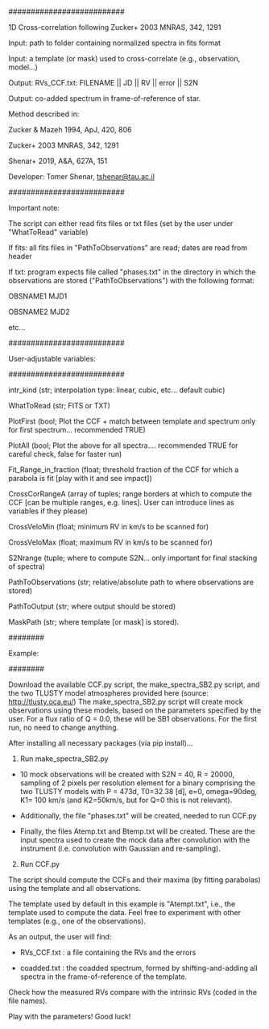 ##########################

1D Cross-correlation following Zucker+ 2003 MNRAS, 342, 1291

Input: path to folder containing normalized spectra in fits format

Input: a template (or mask) used to cross-correlate (e.g., observation, model...)

Output: RVs_CCF.txt: FILENAME || JD || RV || error || S2N

Output: co-added spectrum in frame-of-reference of star.

Method described in: 

Zucker & Mazeh 1994, ApJ, 420, 806

Zucker+ 2003 MNRAS, 342, 1291

Shenar+ 2019, A&A, 627A, 151

Developer: Tomer Shenar, tshenar@tau.ac.il

##########################

Important note:


The script can either read fits files or txt files (set by the user under "WhatToRead" variable)

If fits: all fits files in "PathToObservations" are read;  dates are read from header

If txt: program expects file called "phases.txt" in the directory in which the observations are stored ("PathToObservations") with the following format:

OBSNAME1 MJD1

OBSNAME2 MJD2

etc...


##########################

User-adjustable variables:

##########################

intr_kind (str; interpolation type: linear, cubic, etc... default cubic)

WhatToRead (str; FITS or TXT)

PlotFirst (bool; Plot the CCF + match between template and spectrum only for first spectrum... recommended TRUE)

PlotAll  (bool; Plot the above for all spectra.... recommended TRUE for careful check, false for faster run)

Fit_Range_in_fraction (float; threshold fraction of the CCF for which a parabola is fit [play with it and see impact])

CrossCorRangeA (array of tuples; range borders at which to compute the CCF [can be multiple ranges, e.g. lines]. User can introduce lines as variables if they please)

CrossVeloMin (float; minimum RV in km/s to be scanned for)

CrossVeloMax (float; maximum RV in km/s to be scanned for)

S2Nrange (tuple; where to compute S2N... only important for final stacking of spectra)

PathToObservations (str; relative/absolute path to where observations are stored)

PathToOutput (str; where output should be stored)

MaskPath (str; where template [or mask] is stored).

########

Example:

########

Download the available CCF.py script, the make_spectra_SB2.py script, and the two TLUSTY model atmospheres provided here (source: http://tlusty.oca.eu/)
The make_spectra_SB2.py script will create mock observations using these models, based on the parameters specified by the user. For a flux ratio of Q = 0.0, these will be SB1 observations. For the first run, no need to change anything.

After installing all necessary packages (via pip install)...

1. Run make_spectra_SB2.py 

- 10 mock observations will be created with S2N = 40, R = 20000, sampling of 2 pixels per resolution element for a binary comprising the two TLUSTY models with P = 473d, T0=32.38 [d], e=0, omega=90deg, K1= 100 km/s (and K2=50km/s, but for Q=0 this is not relevant).

- Additionally, the file "phases.txt" will be created, needed to run CCF.py

- Finally, the files Atemp.txt and Btemp.txt will be created. These are the input spectra used to create the mock data after convolution with the instrument (i.e. convolution with Gaussian and re-sampling).

2. Run CCF.py

The script should compute the CCFs and their maxima (by fitting parabolas) using the template and all observations.

The template used by default in this example is "Atempt.txt", i.e., the template used to compute the data. Feel free to experiment with other templates (e.g., one of the observations).

As an output, the user will find:

- RVs_CCF.txt : a file containing the RVs and the errors

- coadded.txt : the coadded spectrum, formed by shifting-and-adding all spectra in the frame-of-reference of the template.

Check how the measured RVs compare with the intrinsic RVs (coded in the file names).

Play with the parameters! Good luck!

